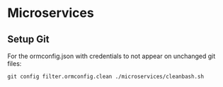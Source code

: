 # Microservices

## Setup Git

For the ormconfig.json with credentials to not appear on unchanged git files:
```
git config filter.ormconfig.clean ./microservices/cleanbash.sh
```
